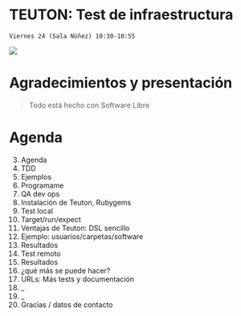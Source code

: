 
# TEUTON: Test de infraestructura

```
Viernes 24 (Sala Núñez) 10:30-10:55
```
![](images/teuton-logo.png)


# Agradecimientos y presentación

> Todo está hecho con Software Libre

# Agenda

3. Agenda
4. TDD
5. Ejemplos
6. Programame
7. QA dev ops
8. Instalación de Teuton, Rubygems
9. Test local
10. Target/run/expect
11. Ventajas de Teuton: DSL sencillo
12. Ejemplo: usuarios/carpetas/software
13. Resultados
14. Test remoto
15. Resultados
16. ¿qué más se puede hacer?
17. URLs: Más tests y documentación
18. _
19. _
20. Gracias / datos de contacto
